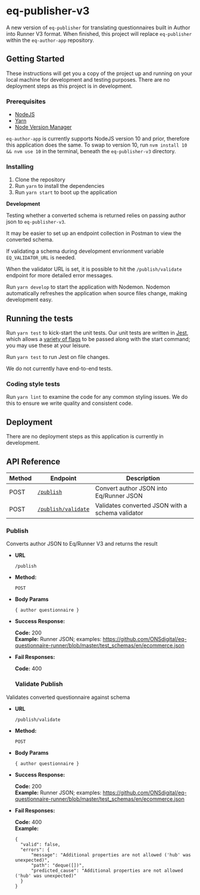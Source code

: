 # eq-publisher-v3

A new version of `eq-publisher` for translating questionnaires built in Author into Runner V3 format. When finished, this project will replace `eq-publisher` within the `eq-author-app` repository.

## Getting Started

These instructions will get you a copy of the project up and running on your local machine for development and testing purposes. There are no deployment steps as this project is in development.

### Prerequisites

- [NodeJS](https://nodejs.org/en/)
- [Yarn](https://classic.yarnpkg.com/en/)
- [Node Version Manager](https://github.com/nvm-sh/nvm)

`eq-author-app` is currently supports NodeJS version 10 and prior, therefore this application does the same. To swap to version 10, run `nvm install 10 && nvm use 10` in the terminal, beneath the `eq-publisher-v3` directory.

### Installing

1. Clone the repository
2. Run `yarn` to install the dependencies
3. Run `yarn start` to boot up the application

**Development**

Testing whether a converted schema is returned relies on passing author json to `eq-publisher-v3`.

It may be easier to set up an endpoint collection in Postman to view the converted schema.

If validating a schema during development envrionment variable `EQ_VALIDATOR_URL` is needed.

When the validator URL is set, it is possible to hit the `/publish/validate` endpoint for more detailed error messages.

Run `yarn develop` to start the application with Nodemon. Nodemon automatically refreshes the application when source files change, making development easy.

## Running the tests

Run `yarn test` to kick-start the unit tests. Our unit tests are written in [Jest](https://jestjs.io/), which allows a [variety of flags](https://jestjs.io/docs/en/cli#options) to be passed along with the start command; you may use these at your leisure.

Run `yarn test` to run Jest on file changes.

We do not currently have end-to-end tests.

### Coding style tests

Run `yarn lint` to examine the code for any common styling issues. We do this to ensure we write quality and consistent code.

## Deployment

There are no deployment steps as this application is currently in development.

## API Reference

| Method | Endpoint                       | Description                                      |
| ------ | ------------------------------ | ------------------------------------------------ |
| POST   | [`/publish`](#publish)         | Convert author JSON into Eq/Runner JSON          |
| POST   | [`/publish/validate`](#submit) | Validates converted JSON with a schema validator |

### Publish

Converts author JSON to Eq/Runner V3 and returns the result

- **URL**

  `/publish`

- **Method:**

  `POST`

- **Body Params**

  ```
  { author questionnaire }
  ```

- **Success Response:**

  **Code:** 200 <br />
  **Example:** Runner JSON; examples: https://github.com/ONSdigital/eq-questionnaire-runner/blob/master/test_schemas/en/ecommerce.json

- **Fail Responses:**

  **Code:** 400 <br/>

  ### Validate Publish

Validates converted questionnaire against schema

- **URL**

  `/publish/validate`

- **Method:**

  `POST`

- **Body Params**

  ```
  { author questionnaire }
  ```

- **Success Response:**

  **Code:** 200 <br />
  **Example:** Runner JSON; examples: https://github.com/ONSdigital/eq-questionnaire-runner/blob/master/test_schemas/en/ecommerce.json

- **Fail Responses:**

  **Code:** 400 <br/>
  **Example:**

  ```
  {
    "valid": false,
    "errors": {
        "message": "Additional properties are not allowed ('hub' was unexpected)",
        "path": "deque([])",
        "predicted_cause": "Additional properties are not allowed ('hub' was unexpected)"
    }
  }
  ```
